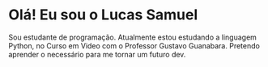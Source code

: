 # Olá! Eu sou o Lucas Samuel

Sou estudante de programação. 
Atualmente estou estudando a linguagem Python, no Curso em Video com o Professor Gustavo Guanabara.
Pretendo aprender o necessário para me tornar um futuro dev.
